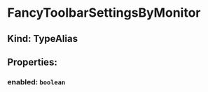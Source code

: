 # **FancyToolbarSettingsByMonitor**

## **Kind: TypeAlias**

## **Properties**:

### enabled: `boolean`

